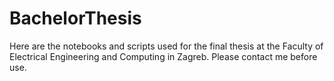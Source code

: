 # BachelorThesis
Here are the notebooks and scripts used for the final thesis at the Faculty of Electrical Engineering and Computing in Zagreb.
Please contact me before use.
